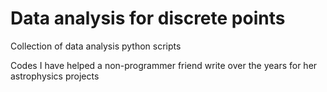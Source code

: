 # Data analysis for discrete points

Collection of data analysis python scripts

Codes I have helped a non-programmer friend write over the years for her astrophysics projects
